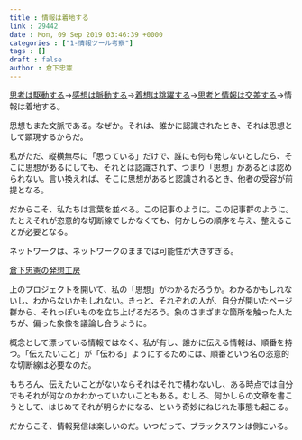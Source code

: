 ```yaml
---
title : 情報は着地する
link : 29442
date : Mon, 09 Sep 2019 03:46:39 +0000
categories : ["1-情報ツール考察"]
tags : []
draft : false
author : 倉下忠憲
---
```


<a href="https://rashita.net/blog/?p=29419">思考は駆動する</a>→<a href="https://rashita.net/blog/?p=29423">感想は脈動する</a>→<a href="https://rashita.net/blog/?p=29428">着想は跳躍する</a>→<a href="https://rashita.net/blog/?p=29431">思考と情報は交差する</a>→情報は着地する。

思想もまた文脈である。なぜか。それは、誰かに認識されたとき、それは思想として顕現するからだ。

私がただ、縦横無尽に「思っている」だけで、誰にも何も発しないとしたら、そこに思想があるにしても、それとは認識されず、つまり「思想」があるとは認められない。言い換えれば、そこに思想があると認識されるとき、他者の受容が前提となる。

だからこそ、私たちは言葉を並べる。この記事のように。この記事群のように。たとえそれが恣意的な切断線でしかなくても、何かしらの順序を与え、整えることが必要となる。

ネットワークは、ネットワークのままでは可能性が大きすぎる。

<a href="https://scrapbox.io/rashitamemo/">倉下忠憲の発想工房</a>

上のプロジェクトを開いて、私の「思想」がわかるだろうか。わかるかもしれないし、わからないかもしれない。きっと、それぞれの人が、自分が開いたページ群から、それっぽいものを立ち上げるだろう。象のさまざまな箇所を触った人たちが、偏った象像を議論し合うように。

概念として漂っている情報ではなく、私が有し、誰かに伝える情報は、順番を持つ。「伝えたいこと」が「伝わる」ようにするためには、順番という名の恣意的な切断線は必要なのだ。

もちろん、伝えたいことがないならそれはそれで構わないし、ある時点では自分でもそれが何なのかわかっていないこともある。むしろ、何かしらの文章を書こうとして、はじめてそれが明らかになる、という奇妙にねじれた事態も起こる。

だからこそ、情報発信は楽しいのだ。いつだって、ブラックスワンは側にいる。
